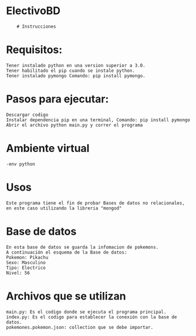 ﻿# ElectivoBD
        # Instrucciones

# Requisitos:
    Tener instalado python en una version superior a 3.0.
    Tener habilitado el pip cuando se instale python.
    Tener instalado pymongo Comando: pip install pymongo.

# Pasos para ejecutar:
    Descargar codigo
    Instalar dependencia pip en una terminal, Comando: pip install pymongo            
    Abrir el archivo python main.py y correr el programa

# Ambiente virtual
    -env python

# Usos
    Este programa tiene el fin de probar Bases de datos no relacionales, en este caso utilizando la libreria "mongod"

# Base de datos
    En esta base de datos se guarda la infomacion de pokemons.
    A continuación el esquema de la Base de datos:
    Pokemon: Pikachu
    Sexo: Masculino
    Tipo: Electrico
    Nivel: 56

# Archivos que se utilizan
    main.py: Es el codigo donde se ejecuta el programa principal.
    index.py: Es el codigo para establecer la conexión con la base de datos.
    pokemones.pokemon.json: collection que se debe importar.
